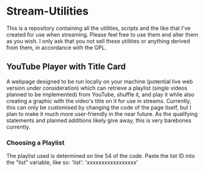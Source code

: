 # Stream-Utilities
This is a repository containing all the utilities, scripts and the like that I've created for use when streaming. Please feel free to use them and alter them as you wish. I only ask that you not sell these utilities or anything derived from them, in accordance with the GPL.

## YouTube Player with Title Card
A webpage designed to be run locally on your machine (potential live web version under consideration) which can retrieve a playlist (single videos planned to be implemented) from YouTube, shuffle it, and play it while also creating a graphic with the video's title on it for use in streams. Currently, this can only be customised by changing the code of the page itself, but I plan to make it much more user-friendly in the near future. As the qualifying statements and planned additions likely give away, this is very barebones currently.

### Choosing a Playlist
The playlist used is determined on line 54 of the code. Paste the list ID into the "list" variable, like so: 'list': 'xxxxxxxxxxxxxxxxx'
